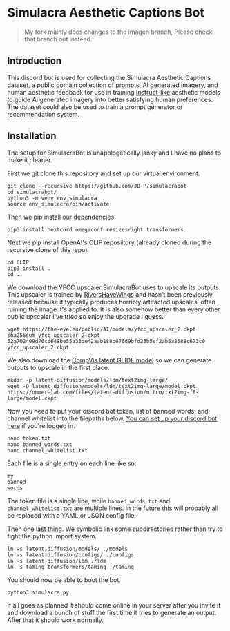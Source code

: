 # Simulacra Aesthetic Captions Bot

> My fork mainly does changes to the imagen branch,
> Please check that branch out instead.

## Introduction

This discord bot is used for collecting the Simulacra Aesthetic Captions dataset, a
public domain collection of prompts, AI generated imagery, and human aesthetic feedback
for use in training [Instruct-like](https://arxiv.org/abs/2203.02155) aesthetic models
to guide AI generated imagery into better satisfying human preferences. The dataset
could also be used to train a prompt generator or recommendation system.

## Installation

The setup for SimulacraBot is unapologetically janky and I have no plans to make it cleaner.

First we git clone this repository and set up our virtual environment.

```
git clone --recursive https://github.com/JD-P/simulacrabot
cd simulacrabot/
python3 -m venv env_simulacra
source env_simulacra/bin/activate
```

Then we pip install our dependencies.

```
pip3 install nextcord omegaconf resize-right transformers
```

Next we pip install OpenAI's CLIP reposiitory (already cloned during the
recursive clone of this repo).

```
cd CLIP
pip3 install .
cd ..
```

We download the YFCC upscaler SimulacraBot uses to upscale its outputs. This
upscaler is trained by [RiversHaveWings](https://github.com/crowsonkb/) and hasn't
been previously released because it typically produces horribly artifacted upscales,
often ruining the image it's applied to. It is also somehow better than every other
public upscaler I've tried so enjoy the upgrade I guess.

```
wget https://the-eye.eu/public/AI/models/yfcc_upscaler_2.ckpt
sha256sum yfcc_upscaler_2.ckpt 
52a702409d76cd648be55a33de42aab188d676d9bfd23b5ef2ab5a8588c673c0  yfcc_upscaler_2.ckpt
```

We also download the [CompVis latent GLIDE model](https://github.com/crowsonkb/latent-diffusion)
so we can generate outputs to upscale in the first place.

```
mkdir -p latent-diffusion/models/ldm/text2img-large/
wget -O latent-diffusion/models/ldm/text2img-large/model.ckpt https://ommer-lab.com/files/latent-diffusion/nitro/txt2img-f8-large/model.ckpt
```

Now you need to put your discord bot token, list of banned words, and channel
whitelist into the filepaths below. [You can set up your discord bot
here](https://discord.com/developers/applications) if you're logged in.

```
nano token.txt
nano banned_words.txt
nano channel_whitelist.txt
```

Each file is a single entry on each line like so:

```
my
banned
words
```

The token file is a single line, while `banned_words.txt` and `channel_whitelist.txt`
are multiple lines. In the future this will probably all be replaced with a YAML or JSON
config file.

Then one last thing. We symbolic link some subdirectories rather than try to fight
the python import system.

```
ln -s latent-diffusion/models/ ./models
ln -s latent-diffusion/configs/ ./configs
ln -s latent-diffusion/ldm ./ldm
ln -s taming-transformers/taming ./taming
```

You should now be able to boot the bot.

```
python3 simulacra.py
```

If all goes as planned it should come online in your server after you invite it
and download a bunch of stuff the first time it tries to generate an output. After
that it should work normally.
